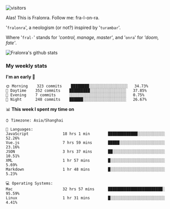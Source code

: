 ![visitors](https://visitor-badge.glitch.me/badge?page_id=fralonra.fralonra)

Alas! This is Fralonra. Follow me: fra-l-on-ra.

'`fralonra`', a neologism (or not?) inspired by '`turambar`'.

Where '`fral-`' stands for *'control, manage, master'*, and '`onra`' for *'doom, fate'*.

![Fralonra's github stats](https://github-readme-stats.vercel.app/api?username=fralonra)

### My weekly stats

<!--START_SECTION:waka-->
**I'm an early 🐤** 

```text
🌞 Morning    323 commits    ████████░░░░░░░░░░░░░░░░░   34.73% 
🌆 Daytime    352 commits    █████████░░░░░░░░░░░░░░░░   37.85% 
🌃 Evening    7 commits      ░░░░░░░░░░░░░░░░░░░░░░░░░   0.75% 
🌙 Night      248 commits    ██████░░░░░░░░░░░░░░░░░░░   26.67%

```


📊 **This week I spent my time on** 

```text
⌚︎ Timezone: Asia/Shanghai

💬 Languages: 
JavaScript               18 hrs 1 min        █████████████░░░░░░░░░░░░   52.26% 
Vue.js                   7 hrs 59 mins       █████░░░░░░░░░░░░░░░░░░░░   23.16% 
JSON                     3 hrs 37 mins       ██░░░░░░░░░░░░░░░░░░░░░░░   10.51% 
XML                      1 hr 57 mins        █░░░░░░░░░░░░░░░░░░░░░░░░   5.69% 
Markdown                 1 hr 48 mins        █░░░░░░░░░░░░░░░░░░░░░░░░   5.23%

💻 Operating Systems: 
Mac                      32 hrs 57 mins      ████████████████████████░   95.59% 
Linux                    1 hr 31 mins        █░░░░░░░░░░░░░░░░░░░░░░░░   4.41%

```


<!--END_SECTION:waka-->